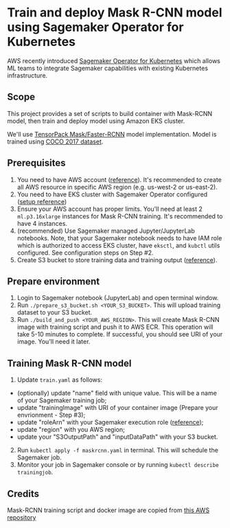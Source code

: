 # Train and deploy Mask R-CNN model using Sagemaker Operator for Kubernetes
AWS recently introduced [Sagemaker Operator for Kubernetes](https://aws.amazon.com/blogs/machine-learning/introducing-amazon-sagemaker-operators-for-kubernetes/) which allows ML teams to integrate Sagemaker capabilities with existing Kubernetes infrastructure.

## Scope
This project provides a set of scripts to build container with Mask-RCNN model, then train and deploy model using Amazon EKS cluster.

We'll use [TensorPack Mask/Faster-RCNN](https://github.com/tensorpack/tensorpack/tree/master/examples/FasterRCNN) model implementation. Model is trained using [COCO 2017 dataset](http://cocodataset.org/#home).

## Prerequisites
1. You need to have AWS account ([reference](https://aws.amazon.com/premiumsupport/knowledge-center/create-and-activate-aws-account/)). It's recommended to create all AWS resource in specific AWS region (e.g. us-west-2 or us-east-2).
2. You need to have EKS cluster with Sagemaker Operator configured ([setup reference](https://sagemaker.readthedocs.io/en/stable/amazon_sagemaker_operators_for_kubernetes.html#setup-and-operator-deployment))
3. Ensure your AWS account has proper limits. You'll need at least 2 `ml.p3.16xlarge` instances for Mask R-CNN training. It's recommended to have 4 instances. 
4. (recommended) Use Sagemaker managed Jupyter/JupyterLab notebooks. Note, that your Sagemaker notebook needs to have IAM role which is authorized to access EKS cluster, have `eksctl`, and `kubctl` utils configured. See configuration steps on Step #2.
5. Create S3 bucket to store training data and training output ([reference](https://docs.aws.amazon.com/AmazonS3/latest/user-guide/create-bucket.html)).

## Prepare environment
1. Login to Sagemaker notebook (JupyterLab) and open terminal window.
2. Run `./prepare_s3_bucket.sh <YOUR_S3_BUCKET>`. This will upload training dataset to your S3 bucket. 
3. Run `./build_and_push <YOUR_AWS_REGION>`. This will create Mask R-CNN image with training script and push it to AWS ECR. This operation will take 5-10 minutes to complete. If successful, you should see URI of your image. You'll need it later.

## Training Mask R-CNN model
1. Update `train.yaml` as follows:
- (optionally) update "name" field with unique value. This will be a name of your Sagemaker training job;
- update "trainingImage" with URI of your container image (Prepare your envrionment - Step #3);
- update "roleArn" with your Sagemaker execution role ([reference](https://docs.aws.amazon.com/sagemaker/latest/dg/sagemaker-roles.html));
- update "region" with you AWS region;
- update your "S3OutputPath" and "inputDataPath" with your S3 bucket.
2. Run `kubectl apply -f maskrcnn.yaml` in terminal. This will schedule the Sagemaker job.
3. Monitor your job in Sagemaker console or by running `kubectl describe trainingjob`.

## Credits
Mask-RCNN training script and docker image are copied from [this AWS repository](https://github.com/awslabs/amazon-sagemaker-examples/tree/master/advanced_functionality/distributed_tensorflow_mask_rcnn)
